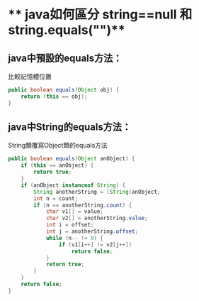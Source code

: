 
#  ** java如何區分 string==null 和 string.equals("")**

## java中預設的equals方法：
比較記憶體位置
```java
public boolean equals(Object obj) {
    return (this == obj);
}
```

## java中String的equals方法：
String類覆寫Object類的equals方法
```java
public boolean equals(Object anObject) {
    if (this == anObject) {
        return true;
    }
    if (anObject instanceof String) {
        String anotherString = (String)anObject;
        int n = count;
        if (n == anotherString.count) {
            char v1[] = value;
            char v2[] = anotherString.value;
            int i = offset;
            int j = anotherString.offset;
            while (n-- != 0) {
                if (v1[i++] != v2[j++])
                    return false;
            }
            return true;
        }
    }
    return false;
}
```
